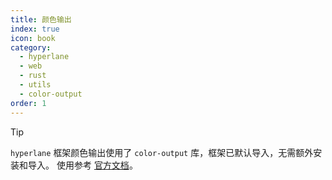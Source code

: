 ```yaml
---
title: 颜色输出
index: true
icon: book
category:
  - hyperlane
  - web
  - rust
  - utils
  - color-output
order: 1
---
```


<Share colorful />

> [!tip]
>
> `hyperlane` 框架颜色输出使用了 `color-output` 库，框架已默认导入，无需额外安装和导入。
> 使用参考 [官方文档](../../color-output/README.md)。

<Bottom />
